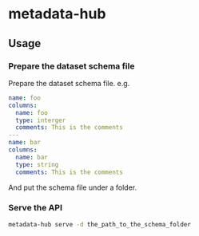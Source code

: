 # metadata-hub

## Usage

### Prepare the dataset schema file

Prepare the dataset schema file. e.g.

```yaml
name: foo
columns:
  name: foo
  type: interger
  comments: This is the comments
---
name: bar
columns:
  name: bar
  type: string
  comments: This is the comments
```

And put the schema file under a folder.

### Serve the API

```bash
metadata-hub serve -d the_path_to_the_schema_folder
```
